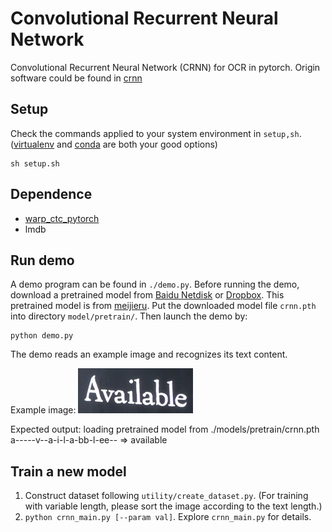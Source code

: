 Convolutional Recurrent Neural Network
======================================

Convolutional Recurrent Neural Network (CRNN) for OCR in pytorch.
Origin software could be found in [crnn](https://github.com/bgshih/crnn)

Setup
-----
Check the commands applied to your system environment in ``setup,sh``.
([virtualenv](https://virtualenv.pypa.io/en/stable/installation/) and [conda](https://conda.io/docs/user-guide/install/index.html) are both your good options)

    sh setup.sh

Dependence
----------
* [warp_ctc_pytorch](https://github.com/SeanNaren/warp-ctc/tree/pytorch_bindings/pytorch_binding)
* lmdb 

Run demo
--------
A demo program can be found in ``./demo.py``. Before running the demo, download a pretrained model
from [Baidu Netdisk](https://pan.baidu.com/s/1pLbeCND) or [Dropbox](https://www.dropbox.com/s/dboqjk20qjkpta3/crnn.pth?dl=0). 
This pretrained model is from [meijieru](https://github.com/meijieru/crnn.pytorch).
Put the downloaded model file ``crnn.pth`` into directory ``model/pretrain/``. Then launch the demo by:

    python demo.py

The demo reads an example image and recognizes its text content.

Example image:
![Example Image](./data/demo.png)

Expected output:
    loading pretrained model from ./models/pretrain/crnn.pth
    a-----v--a-i-l-a-bb-l-ee-- => available



Train a new model
-----------------
1. Construct dataset following ``utility/create_dataset.py``. (For training with variable length, please sort the image according to the text length.)
2. ``python crnn_main.py [--param val]``. Explore ``crnn_main.py`` for details.
